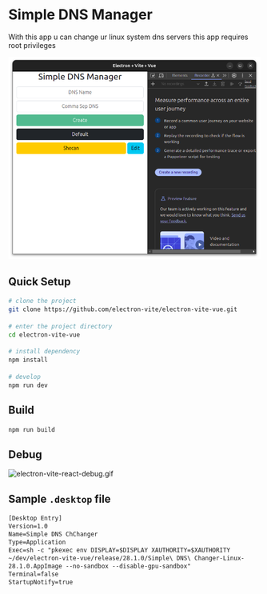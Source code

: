 # Simple DNS Manager
With this app u can change ur linux system dns servers this app requires 
root privileges

![shot-1.png](screenshots/shot-1.png)

## Quick Setup

```sh
# clone the project
git clone https://github.com/electron-vite/electron-vite-vue.git

# enter the project directory
cd electron-vite-vue

# install dependency
npm install

# develop
npm run dev
```

## Build
```sh
npm run build
```
## Debug

![electron-vite-react-debug.gif](electron-vite-vue.gif)

## Sample `.desktop` file
```.desktop
[Desktop Entry]
Version=1.0
Name=Simple DNS ChChanger
Type=Application
Exec=sh -c "pkexec env DISPLAY=$DISPLAY XAUTHORITY=$XAUTHORITY ~/dev/electron-vite-vue/release/28.1.0/Simple\ DNS\ Changer-Linux-28.1.0.AppImage --no-sandbox --disable-gpu-sandbox"
Terminal=false
StartupNotify=true
```
